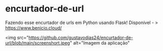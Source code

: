 # encurtador-de-url
Fazendo esse encurtador de urls em Python usando Flask!
Disponível - > <a href="https://www.benicio.cloud/" target="_blank">https://www.benicio.cloud/</a>

<img
src="https://github.com/gustavodias24/encurtador-de-url/blob/main/screenshort.jpeg"
alt="Imagem da aplicação"
></img>

